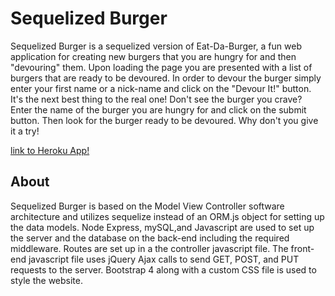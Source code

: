 # Sequelized Burger
Sequelized Burger is a sequelized version of Eat-Da-Burger, a fun web application for creating new burgers that you are hungry for and then "devouring" them.  Upon loading the page you are presented with a list of burgers that are ready to be devoured.  In order to devour the burger simply enter your first name or a nick-name and click on the "Devour It!" button.  It's the next best thing to the real one!  Don't see the burger you crave?  Enter the name of the burger you are hungry for and click on the submit button.  Then look for the burger ready to be devoured.  Why don't you give it a try!

[link to Heroku App!](https://nameless-crag-27075.herokuapp.com/)

## About
Sequelized Burger is based on the Model View Controller software architecture and utilizes sequelize instead of an ORM.js object for setting up the data models.  Node Express, mySQL,and Javascript are used to set up the server and the database on the back-end including the required middleware.  Routes are set up in a the controller javascript file.  The front-end javascript file uses jQuery Ajax calls to send GET, POST, and PUT requests to the server.  Bootstrap 4 along with a custom CSS file is used to style the website.